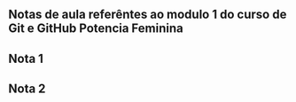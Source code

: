 ## Notas de aula referêntes ao modulo 1 do curso de Git e GitHub Potencia Feminina

## Nota 1
## Nota 2